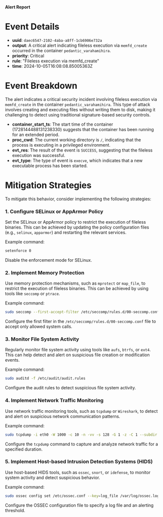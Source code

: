 **Alert Report**

**Event Details**
===============

*   **uuid**: `daec6547-2102-4aba-a8ff-1cb6906e732a`
*   **output**: A critical alert indicating fileless execution via `memfd_create` occurred in the container `pedantic_varahamihira`.
*   **priority**: Critical
*   **rule**: "Fileless execution via memfd_create"
*   **time**: 2024-10-05T16:08:08.85005363Z

**Event Breakdown**
==================

The alert indicates a critical security incident involving fileless execution via `memfd_create` in the container `pedantic_varahamihira`. This type of attack involves creating and executing files without writing them to disk, making it challenging to detect using traditional signature-based security controls.

*   **container_start_ts**: The start time of the container (1728144488131238330) suggests that the container has been running for an extended period.
*   **proc_cwd**: The current working directory is `/`, indicating that the process is executing in a privileged environment.
*   **evt_res**: The result of the event is `SUCCESS`, suggesting that the fileless execution was successful.
*   **evt_type**: The type of event is `execve`, which indicates that a new executable process has been started.

**Mitigation Strategies**
=========================

To mitigate this behavior, consider implementing the following strategies:

### 1. Configure SELinux or AppArmor Policy

Set the SELinux or AppArmor policy to restrict the execution of fileless binaries. This can be achieved by updating the policy configuration files (e.g., `selinux`, `apparmor`) and restarting the relevant services.

Example command:
```bash
setenforce 0
```
Disable the enforcement mode for SELinux.

### 2. Implement Memory Protection

Use memory protection mechanisms, such as `mprotect` or `map_file`, to restrict the execution of fileless binaries. This can be achieved by using tools like `seccomp` or `ptrace`.

Example command:
```bash
sudo seccomp --first-accept-filter /etc/seccomp/rules.d/00-seccomp.conf
```
Configure the first filter in the `/etc/seccomp/rules.d/00-seccomp.conf` file to accept only allowed system calls.

### 3. Monitor File System Activity

Regularly monitor file system activity using tools like `aufs`, `btrfs`, or `ext4`. This can help detect and alert on suspicious file creation or modification events.

Example command:
```bash
sudo auditd -f /etc/audit/audit.rules
```
Configure the audit rules to detect suspicious file system activity.

### 4. Implement Network Traffic Monitoring

Use network traffic monitoring tools, such as `tcpdump` or `Wireshark`, to detect and alert on suspicious network communication patterns.

Example command:
```bash
sudo tcpdump -i eth0 -W 1000 -c 10 -n -vv -s 128 -G 1 -z -C 1 --subdir 'tcp-'
```
Configure the `tcpdump` command to capture and analyze network traffic for a specified duration.

### 5. Implement Host-based Intrusion Detection Systems (HIDS)

Use host-based HIDS tools, such as `ossec`, `snort`, or `idefense`, to monitor system activity and detect suspicious behavior.

Example command:
```bash
sudo ossec config set /etc/ossec.conf --key=log_file /var/log/ossec.log --key=alerting_threshold 3
```
Configure the OSSEC configuration file to specify a log file and an alerting threshold.